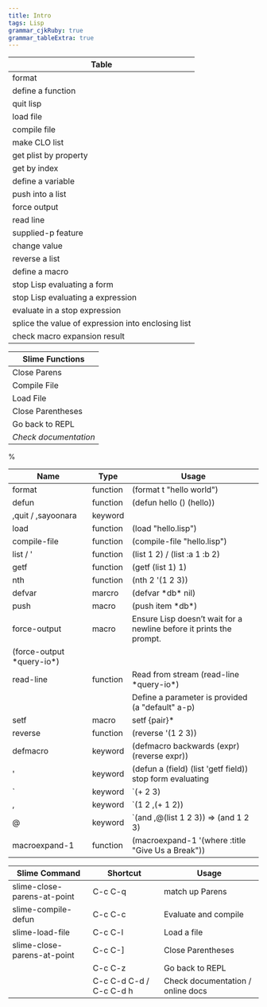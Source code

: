 ```yaml
---
title: Intro 
tags: Lisp
grammar_cjkRuby: true
grammar_tableExtra: true
---
```

| Table | 
| ---- |
| format |
| define a function |
| quit lisp |
| load file |
| compile file |
| make CLO list |
| get plist by property |
| get by index |
| define a variable |
| push into a list |
| force output |
| read line |
| supplied-p feature |
| change value |
| reverse a list |
| define a macro |
| stop Lisp evaluating a form |
| stop Lisp evaluating a expression |
| evaluate in a stop expression |
| splice the value of expression into enclosing list |
| check macro expansion result |


| Slime Functions |
| ---- |
| Close Parens |
| Compile File |
| Load File |
| Close Parentheses |
| Go back to REPL |
| _Check documentation_ |

%

| Name | Type | Usage |
| ---- | ---- | ---- |
| format | function | (format t "hello world")  |
| defun | function | (defun hello () (hello)) |
| ,quit / ,sayoonara | keyword | |
| load | function | (load "hello.lisp") |
| compile-file | function | (compile-file "hello.lisp") |
| list / ' | function | (list 1 2) / (list :a 1 :b 2) |
| getf | function | (getf (list 1) 1) |
| nth | function | (nth 2 '(1 2 3)) |
| defvar | marcro | (defvar \*db\* nil) |
| push | macro | (push item \*db\*) | 
| force-output | macro | Ensure Lisp doesn’t wait for a newline before it prints the prompt.
(force-output \*query-io\*)|
| read-line | function | Read from stream (read-line \*query-io\*) |
|||Define a parameter is provided (a "default" a-p)|
|setf | macro | setf {pair}* |
| reverse | function | (reverse '(1 2 3)) |
| defmacro | keyword | (defmacro backwards (expr) (reverse expr)) |
| ' | keyword | (defun a (field) (list 'getf field)) stop form evaluating |
| \` | keyword | \`(+ 2 3) |
| , | keyword | \`(1 2 ,(+ 1 2)) |
| @ | keyword | \`(and ,@(list 1 2 3)) => (and 1 2 3) |
| macroexpand-1 | function | (macroexpand-1 '(where :title "Give Us a Break")) |


| Slime Command | Shortcut | Usage | 
| ---- | ---- | ---- |
| slime-close-parens-at-point | C-c C-q | match up Parens |
| slime-compile-defun | C-c C-c | Evaluate and compile |
| slime-load-file | C-c C-l | Load a file |
| slime-close-parens-at-point | C-c C-] | Close Parentheses |
||C-c C-z| Go back to REPL |
||C-c C-d C-d / C-c C-d h | Check documentation / online docs |

